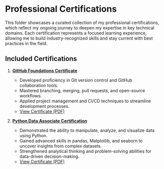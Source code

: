# Professional Certifications
This folder showcases a curated collection of my professional certifications, which reflect my ongoing journey to deepen my expertise in key technical domains. Each certification represents a focused learning experience, allowing me to build industry-recognized skills and stay current with best practices in the field.

## Included Certifications
1. **[GitHub Foundations Certificate](github_foundations/)**  
   - Developed proficiency in Git version control and GitHub collaboration tools.  
   - Mastered branching, merging, pull requests, and open-source workflows.  
   - Applied project management and CI/CD techniques to streamline development processes.  
   - [View Certificate (PDF)](github_foundations/certificate.pdf)

2. **[Python Data Associate Certification](python_data_associate/)**  
   - Demonstrated the ability to manipulate, analyze, and visualize data using Python.  
   - Gained advanced skills in pandas, Matplotlib, and seaborn to uncover insights from complex datasets.  
   - Strengthened analytical thinking and problem-solving abilities for data-driven decision-making.  
   - [View Certificate (PDF)](python_data_associate/certificate.pdf)


